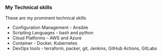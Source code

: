 ### My Technical skills

These are my prominent technical skills

- Configuration Management - Ansible
- Scripting Languages - bash and python
- Cloud Platforms - AWS and Azure
- Container - Docker, Kubernetes
- DevOps tools - terraform, packer, git, Jenkins, GitHub Actions, GitLabs